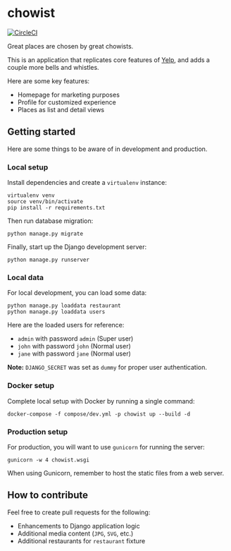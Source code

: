 # chowist

[![CircleCI](https://circleci.com/gh/huangsam/chowist.svg?style=svg)](https://circleci.com/gh/huangsam/chowist)

Great places are chosen by great chowists.

This is an application that replicates core features of [Yelp](https://www.yelp.com/), and adds a couple more bells and whistles.

Here are some key features:

- Homepage for marketing purposes
- Profile for customized experience
- Places as list and detail views

## Getting started

Here are some things to be aware of in development and production.

### Local setup

Install dependencies and create a `virtualenv` instance:

    virtualenv venv
    source venv/bin/activate
    pip install -r requirements.txt

Then run database migration:

    python manage.py migrate

Finally, start up the Django development server:

    python manage.py runserver

### Local data

For local development, you can load some data:

    python manage.py loaddata restaurant
    python manage.py loaddata users

Here are the loaded users for reference:

- `admin` with password `admin` (Super user)
- `john` with password `john` (Normal user)
- `jane` with password `jane` (Normal user)

**Note:** `DJANGO_SECRET` was set as `dummy` for proper user authentication.

### Docker setup

Complete local setup with Docker by running a single command:

    docker-compose -f compose/dev.yml -p chowist up --build -d

### Production setup

For production, you will want to use `gunicorn` for running the server:

    gunicorn -w 4 chowist.wsgi

When using Gunicorn, remember to host the static files from a web server.

## How to contribute

Feel free to create pull requests for the following:

- Enhancements to Django application logic
- Additional media content (`JPG`, `SVG`, etc.)
- Additional restaurants for `restaurant` fixture
